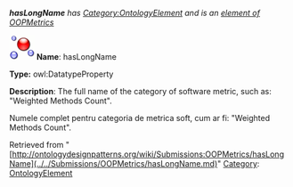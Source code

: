 ___hasLongName__ has [Category:OntologyElement](../../Category/OntologyElement.md "Category:OntologyElement") and is an [element of](../../Property/ElementOf.md "Property:ElementOf") [OOPMetrics](../../Submissions/OOPMetrics.md "Submissions:OOPMetrics")_


  




[![DatatypeProperty](../../images/thumb/a/a5/DatatypeProperty.gif/45px-DatatypeProperty.gif)](../../Image/DatatypeProperty.gif.md "DatatypeProperty")
__Name__: hasLongName 


__Type:__ owl:DatatypeProperty 


__Description__: The full name of the category of software metric, such as: "Weighted Methods Count".


  



Numele complet pentru categoria de metrica soft, cum ar fi: "Weighted Methods Count". 





Retrieved from "[http://ontologydesignpatterns.org/wiki/Submissions:OOPMetrics/hasLongName](../../Submissions/OOPMetrics/hasLongName.md)"
 [Category](http://ontologydesignpatterns.org/wiki/Special:Categories "Special:Categories"): [OntologyElement](../../Category/OntologyElement.md "Category:OntologyElement")